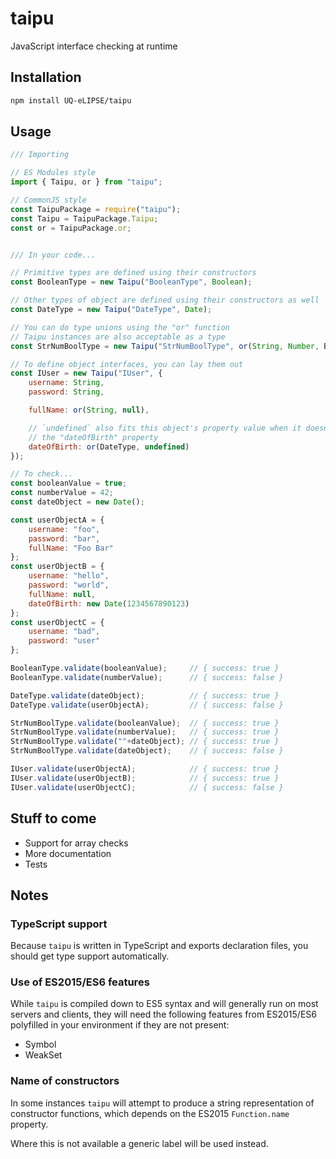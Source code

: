# taipu

JavaScript interface checking at runtime

## Installation

```bash
npm install UQ-eLIPSE/taipu
```

## Usage

```javascript
/// Importing

// ES Modules style
import { Taipu, or } from "taipu";

// CommonJS style
const TaipuPackage = require("taipu");
const Taipu = TaipuPackage.Taipu;
const or = TaipuPackage.or;


/// In your code...

// Primitive types are defined using their constructors
const BooleanType = new Taipu("BooleanType", Boolean);

// Other types of object are defined using their constructors as well
const DateType = new Taipu("DateType", Date);

// You can do type unions using the "or" function
// Taipu instances are also acceptable as a type
const StrNumBoolType = new Taipu("StrNumBoolType", or(String, Number, BooleanType));

// To define object interfaces, you can lay them out
const IUser = new Taipu("IUser", {
    username: String,
    password: String,

    fullName: or(String, null),

    // `undefined` also fits this object's property value when it doesn't have
    // the "dateOfBirth" property
    dateOfBirth: or(DateType, undefined)
});

// To check...
const booleanValue = true;
const numberValue = 42;
const dateObject = new Date();

const userObjectA = {
    username: "foo",
    password: "bar",
    fullName: "Foo Bar"
};
const userObjectB = {
    username: "hello",
    password: "world",
    fullName: null,
    dateOfBirth: new Date(1234567890123)
};
const userObjectC = {
    username: "bad",
    password: "user"
};

BooleanType.validate(booleanValue);     // { success: true }
BooleanType.validate(numberValue);      // { success: false }

DateType.validate(dateObject);          // { success: true }
DateType.validate(userObjectA);         // { success: false }

StrNumBoolType.validate(booleanValue);  // { success: true }
StrNumBoolType.validate(numberValue);   // { success: true }
StrNumBoolType.validate(""+dateObject); // { success: true }
StrNumBoolType.validate(dateObject);    // { success: false }

IUser.validate(userObjectA);            // { success: true }
IUser.validate(userObjectB);            // { success: true }
IUser.validate(userObjectC);            // { success: false }
```

## Stuff to come

* Support for array checks
* More documentation
* Tests

## Notes

### TypeScript support

Because `taipu` is written in TypeScript and exports declaration files, you 
should get type support automatically.

### Use of ES2015/ES6 features

While `taipu` is compiled down to ES5 syntax and will generally run on most 
servers and clients, they will need the following features from ES2015/ES6 
polyfilled in your environment if they are not present:

* Symbol
* WeakSet

### Name of constructors

In some instances `taipu` will attempt to produce a string representation of
constructor functions, which depends on the ES2015 `Function.name` property.

Where this is not available a generic label will be used instead.
